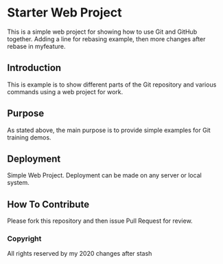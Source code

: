 # Starter Web Project 

This is a simple web project for showing how 
to use Git and GitHub together.
Adding a line for rebasing example, then more changes after rebase in myfeature.

## Introduction
This is example is to show different parts of the Git repository
and various commands using a web project for work.

## Purpose
As stated above, the main purpose is 
to provide simple examples for Git training demos.

## Deployment
Simple Web Project.
Deployment can be made on any server or local system.

## How To Contribute
Please fork this repository and then issue Pull Request for review.

### Copyright
All rights reserved by my 2020 changes after stash